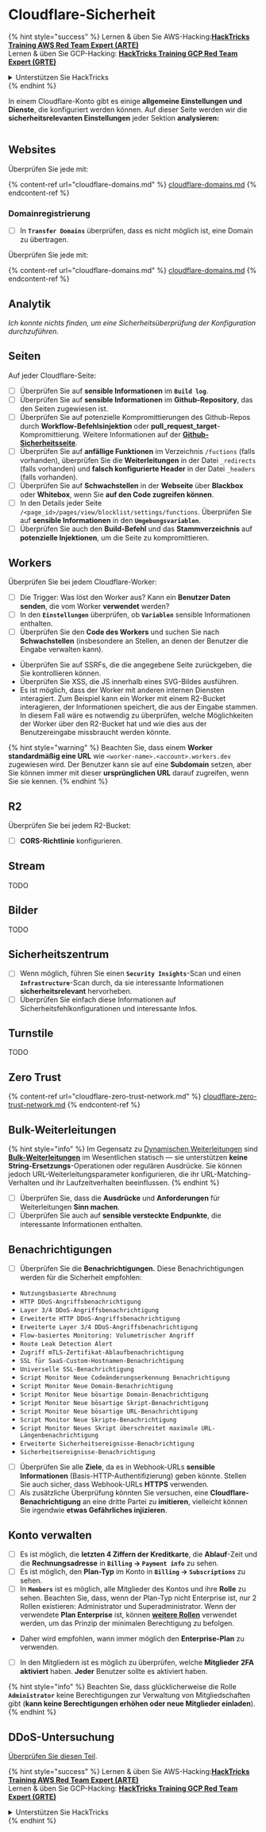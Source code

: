 # Cloudflare-Sicherheit

{% hint style="success" %}
Lernen & üben Sie AWS-Hacking:<img src="../../.gitbook/assets/image (1).png" alt="" data-size="line">[**HackTricks Training AWS Red Team Expert (ARTE)**](https://training.hacktricks.xyz/courses/arte)<img src="../../.gitbook/assets/image (1).png" alt="" data-size="line">\
Lernen & üben Sie GCP-Hacking: <img src="../../.gitbook/assets/image (2).png" alt="" data-size="line">[**HackTricks Training GCP Red Team Expert (GRTE)**<img src="../../.gitbook/assets/image (2).png" alt="" data-size="line">](https://training.hacktricks.xyz/courses/grte)

<details>

<summary>Unterstützen Sie HackTricks</summary>

* Überprüfen Sie die [**Abonnementpläne**](https://github.com/sponsors/carlospolop)!
* **Treten Sie der** 💬 [**Discord-Gruppe**](https://discord.gg/hRep4RUj7f) oder der [**Telegram-Gruppe**](https://t.me/peass) bei oder **folgen** Sie uns auf **Twitter** 🐦 [**@hacktricks\_live**](https://twitter.com/hacktricks\_live)**.**
* **Teilen Sie Hacking-Tricks, indem Sie PRs an die** [**HackTricks**](https://github.com/carlospolop/hacktricks) und [**HackTricks Cloud**](https://github.com/carlospolop/hacktricks-cloud) GitHub-Repos senden.

</details>
{% endhint %}

In einem Cloudflare-Konto gibt es einige **allgemeine Einstellungen und Dienste**, die konfiguriert werden können. Auf dieser Seite werden wir die **sicherheitsrelevanten Einstellungen** jeder Sektion **analysieren:**

<figure><img src="../../.gitbook/assets/image (117).png" alt=""><figcaption></figcaption></figure>

## Websites

Überprüfen Sie jede mit:

{% content-ref url="cloudflare-domains.md" %}
[cloudflare-domains.md](cloudflare-domains.md)
{% endcontent-ref %}

### Domainregistrierung

* [ ] In **`Transfer Domains`** überprüfen, dass es nicht möglich ist, eine Domain zu übertragen.

Überprüfen Sie jede mit:

{% content-ref url="cloudflare-domains.md" %}
[cloudflare-domains.md](cloudflare-domains.md)
{% endcontent-ref %}

## Analytik

_Ich konnte nichts finden, um eine Sicherheitsüberprüfung der Konfiguration durchzuführen._

## Seiten

Auf jeder Cloudflare-Seite:

* [ ] Überprüfen Sie auf **sensible Informationen** im **`Build log`**.
* [ ] Überprüfen Sie auf **sensible Informationen** im **Github-Repository**, das den Seiten zugewiesen ist.
* [ ] Überprüfen Sie auf potenzielle Kompromittierungen des Github-Repos durch **Workflow-Befehlsinjektion** oder **pull_request_target**-Kompromittierung. Weitere Informationen auf der [**Github-Sicherheitsseite**](../github-security/).
* [ ] Überprüfen Sie auf **anfällige Funktionen** im Verzeichnis `/fuctions` (falls vorhanden), überprüfen Sie die **Weiterleitungen** in der Datei `_redirects` (falls vorhanden) und **falsch konfigurierte Header** in der Datei `_headers` (falls vorhanden).
* [ ] Überprüfen Sie auf **Schwachstellen** in der **Webseite** über **Blackbox** oder **Whitebox**, wenn Sie **auf den Code zugreifen können**.
* [ ] In den Details jeder Seite `/<page_id>/pages/view/blocklist/settings/functions`. Überprüfen Sie auf **sensible Informationen** in den **`Umgebungsvariablen`**.
* [ ] Überprüfen Sie auch den **Build-Befehl** und das **Stammverzeichnis** auf **potenzielle Injektionen**, um die Seite zu kompromittieren.

## **Workers**

Überprüfen Sie bei jedem Cloudflare-Worker:

* [ ] Die Trigger: Was löst den Worker aus? Kann ein **Benutzer Daten senden**, die vom Worker **verwendet** werden?
* [ ] In den **`Einstellungen`** überprüfen, ob **`Variablen`** sensible Informationen enthalten.
* [ ] Überprüfen Sie den **Code des Workers** und suchen Sie nach **Schwachstellen** (insbesondere an Stellen, an denen der Benutzer die Eingabe verwalten kann).
* Überprüfen Sie auf SSRFs, die die angegebene Seite zurückgeben, die Sie kontrollieren können.
* Überprüfen Sie XSS, die JS innerhalb eines SVG-Bildes ausführen.
* Es ist möglich, dass der Worker mit anderen internen Diensten interagiert. Zum Beispiel kann ein Worker mit einem R2-Bucket interagieren, der Informationen speichert, die aus der Eingabe stammen. In diesem Fall wäre es notwendig zu überprüfen, welche Möglichkeiten der Worker über den R2-Bucket hat und wie dies aus der Benutzereingabe missbraucht werden könnte.

{% hint style="warning" %}
Beachten Sie, dass einem **Worker standardmäßig eine URL** wie `<worker-name>.<account>.workers.dev` zugewiesen wird. Der Benutzer kann sie auf eine **Subdomain** setzen, aber Sie können immer mit dieser **ursprünglichen URL** darauf zugreifen, wenn Sie sie kennen.
{% endhint %}

## R2

Überprüfen Sie bei jedem R2-Bucket:

* [ ] **CORS-Richtlinie** konfigurieren.

## Stream

TODO

## Bilder

TODO

## Sicherheitszentrum

* [ ] Wenn möglich, führen Sie einen **`Security Insights`**-Scan und einen **`Infrastructure`**-Scan durch, da sie interessante Informationen **sicherheitsrelevant** hervorheben.
* [ ] Überprüfen Sie einfach diese Informationen auf Sicherheitsfehlkonfigurationen und interessante Infos.

## Turnstile

TODO

## **Zero Trust**

{% content-ref url="cloudflare-zero-trust-network.md" %}
[cloudflare-zero-trust-network.md](cloudflare-zero-trust-network.md)
{% endcontent-ref %}

## Bulk-Weiterleitungen

{% hint style="info" %}
Im Gegensatz zu [Dynamischen Weiterleitungen](https://developers.cloudflare.com/rules/url-forwarding/dynamic-redirects/) sind [**Bulk-Weiterleitungen**](https://developers.cloudflare.com/rules/url-forwarding/bulk-redirects/) im Wesentlichen statisch — sie unterstützen **keine String-Ersetzungs**-Operationen oder regulären Ausdrücke. Sie können jedoch URL-Weiterleitungsparameter konfigurieren, die ihr URL-Matching-Verhalten und ihr Laufzeitverhalten beeinflussen.
{% endhint %}

* [ ] Überprüfen Sie, dass die **Ausdrücke** und **Anforderungen** für Weiterleitungen **Sinn machen**.
* [ ] Überprüfen Sie auch auf **sensible versteckte Endpunkte**, die interessante Informationen enthalten.

## Benachrichtigungen

* [ ] Überprüfen Sie die **Benachrichtigungen.** Diese Benachrichtigungen werden für die Sicherheit empfohlen:
* `Nutzungsbasierte Abrechnung`
* `HTTP DDoS-Angriffsbenachrichtigung`
* `Layer 3/4 DDoS-Angriffsbenachrichtigung`
* `Erweiterte HTTP DDoS-Angriffsbenachrichtigung`
* `Erweiterte Layer 3/4 DDoS-Angriffsbenachrichtigung`
* `Flow-basiertes Monitoring: Volumetrischer Angriff`
* `Route Leak Detection Alert`
* `Zugriff mTLS-Zertifikat-Ablaufbenachrichtigung`
* `SSL für SaaS-Custom-Hostnamen-Benachrichtigung`
* `Universelle SSL-Benachrichtigung`
* `Script Monitor Neue Codeänderungserkennung Benachrichtigung`
* `Script Monitor Neue Domain-Benachrichtigung`
* `Script Monitor Neue bösartige Domain-Benachrichtigung`
* `Script Monitor Neue bösartige Skript-Benachrichtigung`
* `Script Monitor Neue bösartige URL-Benachrichtigung`
* `Script Monitor Neue Skripte-Benachrichtigung`
* `Script Monitor Neues Skript überschreitet maximale URL-Längenbenachrichtigung`
* `Erweiterte Sicherheitsereignisse-Benachrichtigung`
* `Sicherheitsereignisse-Benachrichtigung`
* [ ] Überprüfen Sie alle **Ziele**, da es in Webhook-URLs **sensible Informationen** (Basis-HTTP-Authentifizierung) geben könnte. Stellen Sie auch sicher, dass Webhook-URLs **HTTPS** verwenden.
* [ ] Als zusätzliche Überprüfung könnten Sie versuchen, eine **Cloudflare-Benachrichtigung** an eine dritte Partei zu **imitieren**, vielleicht können Sie irgendwie **etwas Gefährliches injizieren**.

## Konto verwalten

* [ ] Es ist möglich, die **letzten 4 Ziffern der Kreditkarte**, die **Ablauf**-Zeit und die **Rechnungsadresse** in **`Billing` -> `Payment info`** zu sehen.
* [ ] Es ist möglich, den **Plan-Typ** im Konto in **`Billing` -> `Subscriptions`** zu sehen.
* [ ] In **`Members`** ist es möglich, alle Mitglieder des Kontos und ihre **Rolle** zu sehen. Beachten Sie, dass, wenn der Plan-Typ nicht Enterprise ist, nur 2 Rollen existieren: Administrator und Superadministrator. Wenn der verwendete **Plan Enterprise** ist, können [**weitere Rollen**](https://developers.cloudflare.com/fundamentals/account-and-billing/account-setup/account-roles/) verwendet werden, um das Prinzip der minimalen Berechtigung zu befolgen.
* Daher wird empfohlen, wann immer möglich den **Enterprise-Plan** zu verwenden.
* [ ] In den Mitgliedern ist es möglich zu überprüfen, welche **Mitglieder** **2FA aktiviert** haben. **Jeder** Benutzer sollte es aktiviert haben.

{% hint style="info" %}
Beachten Sie, dass glücklicherweise die Rolle **`Administrator`** keine Berechtigungen zur Verwaltung von Mitgliedschaften gibt (**kann keine Berechtigungen erhöhen oder neue Mitglieder einladen**).
{% endhint %}

## DDoS-Untersuchung

[Überprüfen Sie diesen Teil](cloudflare-domains.md#cloudflare-ddos-protection).

{% hint style="success" %}
Lernen & üben Sie AWS-Hacking:<img src="../../.gitbook/assets/image (1).png" alt="" data-size="line">[**HackTricks Training AWS Red Team Expert (ARTE)**](https://training.hacktricks.xyz/courses/arte)<img src="../../.gitbook/assets/image (1).png" alt="" data-size="line">\
Lernen & üben Sie GCP-Hacking: <img src="../../.gitbook/assets/image (2).png" alt="" data-size="line">[**HackTricks Training GCP Red Team Expert (GRTE)**<img src="../../.gitbook/assets/image (2).png" alt="" data-size="line">](https://training.hacktricks.xyz/courses/grte)

<details>

<summary>Unterstützen Sie HackTricks</summary>

* Überprüfen Sie die [**Abonnementpläne**](https://github.com/sponsors/carlospolop)!
* **Treten Sie der** 💬 [**Discord-Gruppe**](https://discord.gg/hRep4RUj7f) oder der [**Telegram-Gruppe**](https://t.me/peass) bei oder **folgen** Sie uns auf **Twitter** 🐦 [**@hacktricks\_live**](https://twitter.com/hacktricks\_live)**.**
* **Teilen Sie Hacking-Tricks, indem Sie PRs an die** [**HackTricks**](https://github.com/carlospolop/hacktricks) und [**HackTricks Cloud**](https://github.com/carlospolop/hacktricks-cloud) GitHub-Repos senden.

</details>
{% endhint %}

